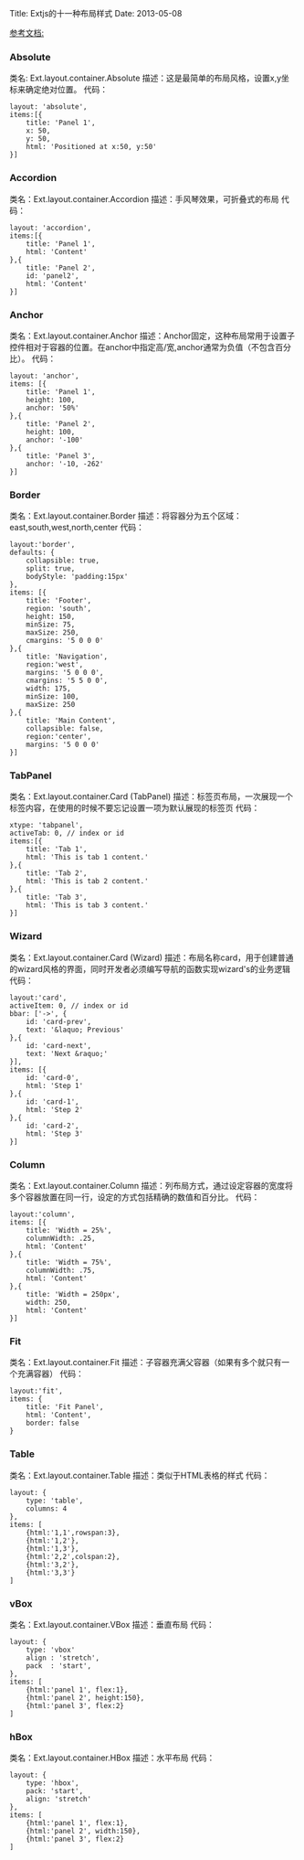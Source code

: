 Title: Extjs的十一种布局样式
Date: 2013-05-08

[参考文档:](http://dev.sencha.com/deploy/ext-4.0.0/examples/layout-browser/layout-browser.html)

### Absolute
类名: Ext.layout.container.Absolute
描述：这是最简单的布局风格，设置x,y坐标来确定绝对位置。
代码：
```
layout: 'absolute',
items:[{
    title: 'Panel 1',
    x: 50,
    y: 50,
    html: 'Positioned at x:50, y:50'
}]
```

### Accordion
类名：Ext.layout.container.Accordion
描述：手风琴效果，可折叠式的布局
代码：
```
layout: 'accordion',
items:[{
    title: 'Panel 1',
    html: 'Content'
},{
    title: 'Panel 2',
    id: 'panel2',
    html: 'Content'
}]
```

### Anchor
类名：Ext.layout.container.Anchor
描述：Anchor固定，这种布局常用于设置子控件相对于容器的位置。在anchor中指定高/宽,anchor通常为负值（不包含百分比）。
代码：
```
layout: 'anchor',
items: [{
    title: 'Panel 1',
    height: 100,
    anchor: '50%'
},{
    title: 'Panel 2',
    height: 100,
    anchor: '-100'
},{
    title: 'Panel 3',
    anchor: '-10, -262'
}]
```

### Border
类名：Ext.layout.container.Border
描述：将容器分为五个区域：east,south,west,north,center
代码：
```
layout:'border',
defaults: {
    collapsible: true,
    split: true,
    bodyStyle: 'padding:15px'
},
items: [{
    title: 'Footer',
    region: 'south',
    height: 150,
    minSize: 75,
    maxSize: 250,
    cmargins: '5 0 0 0'
},{
    title: 'Navigation',
    region:'west',
    margins: '5 0 0 0',
    cmargins: '5 5 0 0',
    width: 175,
    minSize: 100,
    maxSize: 250
},{
    title: 'Main Content',
    collapsible: false,
    region:'center',
    margins: '5 0 0 0'
}]
```

### TabPanel
类名：Ext.layout.container.Card (TabPanel)
描述：标签页布局，一次展现一个标签内容，在使用的时候不要忘记设置一项为默认展现的标签页
代码：
```
xtype: 'tabpanel',
activeTab: 0, // index or id
items:[{
    title: 'Tab 1',
    html: 'This is tab 1 content.'
},{
    title: 'Tab 2',
    html: 'This is tab 2 content.'
},{
    title: 'Tab 3',
    html: 'This is tab 3 content.'
}]
```

### Wizard
类名：Ext.layout.container.Card (Wizard)
描述：布局名称card，用于创建普通的wizard风格的界面，同时开发者必须编写导航的函数实现wizard's的业务逻辑
代码：
```
layout:'card',
activeItem: 0, // index or id
bbar: ['->', {
    id: 'card-prev',
    text: '&laquo; Previous'
},{
    id: 'card-next',
    text: 'Next &raquo;'
}],
items: [{
    id: 'card-0',
    html: 'Step 1'
},{
    id: 'card-1',
    html: 'Step 2'
},{
    id: 'card-2',
    html: 'Step 3'
}]
```

### Column
类名：Ext.layout.container.Column
描述：列布局方式，通过设定容器的宽度将多个容器放置在同一行，设定的方式包括精确的数值和百分比。
代码：
```
layout:'column',
items: [{
    title: 'Width = 25%',
    columnWidth: .25,
    html: 'Content'
},{
    title: 'Width = 75%',
    columnWidth: .75,
    html: 'Content'
},{
    title: 'Width = 250px',
    width: 250,
    html: 'Content'
}]
```

### Fit
类名：Ext.layout.container.Fit
描述：子容器充满父容器（如果有多个就只有一个充满容器）
代码：
```
layout:'fit',
items: {
    title: 'Fit Panel',
    html: 'Content',
    border: false
}
```

### Table
类名：Ext.layout.container.Table
描述：类似于HTML表格的样式
代码：
```
layout: {
    type: 'table',
    columns: 4
},
items: [
    {html:'1,1',rowspan:3},
    {html:'1,2'},
    {html:'1,3'},
    {html:'2,2',colspan:2},
    {html:'3,2'},
    {html:'3,3'}
]
```

### vBox
类名：Ext.layout.container.VBox
描述：垂直布局
代码：
```
layout: {
    type: 'vbox'
    align : 'stretch',
    pack  : 'start',
},
items: [
    {html:'panel 1', flex:1},
    {html:'panel 2', height:150},
    {html:'panel 3', flex:2}
]
```

### hBox
类名：Ext.layout.container.HBox
描述：水平布局
代码：
```
layout: {
    type: 'hbox',
    pack: 'start',
    align: 'stretch'
},
items: [
    {html:'panel 1', flex:1},
    {html:'panel 2', width:150},
    {html:'panel 3', flex:2}
]
```
